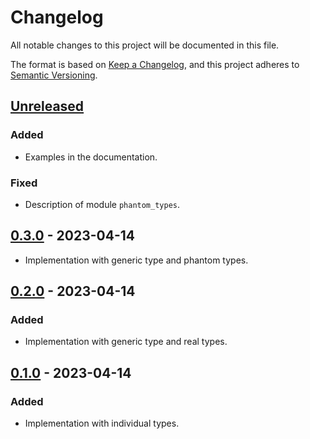 # Changelog

All notable changes to this project will be documented in this file.

The format is based on [Keep a Changelog](https://keepachangelog.com),
and this project adheres to [Semantic Versioning](https://semver.org).

<!-- next-header -->
## [Unreleased]
### Added
- Examples in the documentation.

### Fixed
- Description of module `phantom_types`.

## [0.3.0] - 2023-04-14
- Implementation with generic type and phantom types.

## [0.2.0] - 2023-04-14
### Added
- Implementation with generic type and real types.

## [0.1.0] - 2023-04-14
### Added
- Implementation with individual types.

<!-- next-url -->
[Unreleased]: https://github.com/FedericoStra/typestates/compare/v0.3.0...HEAD
[0.3.0]: https://github.com/FedericoStra/typestates/compare/v0.2.0...v0.3.0
[0.2.0]: https://github.com/FedericoStra/typestates/compare/v0.1.0...v0.2.0
[0.1.0]: https://github.com/FedericoStra/typestates/releases/tag/v0.1.0
